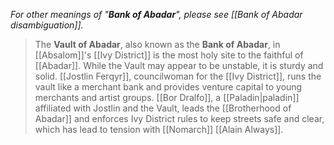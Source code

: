 *For other meanings of "**Bank of Abadar**", please see [[Bank of Abadar disambiguation]].*
> The **Vault of Abadar**, also known as the **Bank of Abadar**, in [[Absalom]]'s [[Ivy District]] is the most holy site to the faithful of [[Abadar]].
> While the Vault may appear to be unstable, it is sturdy and solid. [[Jostlin Ferqyr]], councilwoman for the [[Ivy District]], runs the vault like a merchant bank and provides venture capital to young merchants and artist groups.
> [[Bor Dralfo]], a [[Paladin|paladin]] affiliated with Jostlin and the Vault, leads the [[Brotherhood of Abadar]] and enforces Ivy District rules to keep streets safe and clear, which has lead to tension with [[Nomarch]] [[Alain Always]].







